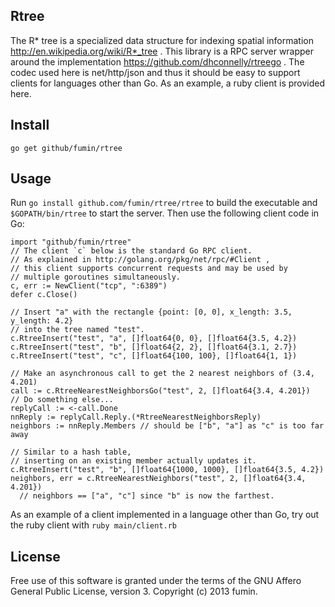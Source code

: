 Rtree
-----
The R* tree is a specialized data structure for indexing spatial information
http://en.wikipedia.org/wiki/R*_tree . This library is a RPC server wrapper
around the implementation https://github.com/dhconnelly/rtreego . The codec
used here is net/http/json and thus it should be easy to support clients for
languages other than Go. As an example, a ruby client is provided here.

## Install
`go get github/fumin/rtree`

## Usage
Run `go install github.com/fumin/rtree/rtree` to build the executable and
`$GOPATH/bin/rtree` to start the server.
Then use the following client code in Go:
```
import "github/fumin/rtree"
// The client `c` below is the standard Go RPC client.
// As explained in http://golang.org/pkg/net/rpc/#Client ,
// this client supports concurrent requests and may be used by
// multiple goroutines simultaneously.
c, err := NewClient("tcp", ":6389")
defer c.Close()

// Insert "a" with the rectangle {point: [0, 0], x_length: 3.5, y_length: 4.2}
// into the tree named "test".
c.RtreeInsert("test", "a", []float64{0, 0}, []float64{3.5, 4.2})
c.RtreeInsert("test", "b", []float64{2, 2}, []float64{3.1, 2.7})
c.RtreeInsert("test", "c", []float64{100, 100}, []float64{1, 1})

// Make an asynchronous call to get the 2 nearest neighbors of (3.4, 4.201)
call := c.RtreeNearestNeighborsGo("test", 2, []float64{3.4, 4.201})
// Do something else...
replyCall := <-call.Done
nnReply := replyCall.Reply.(*RtreeNearestNeighborsReply)
neighbors := nnReply.Members // should be ["b", "a"] as "c" is too far away

// Similar to a hash table,
// inserting on an existing member actually updates it.
c.RtreeInsert("test", "b", []float64{1000, 1000}, []float64{3.5, 4.2})
neighbors, err = c.RtreeNearestNeighbors("test", 2, []float64{3.4, 4.201})
  // neighbors == ["a", "c"] since "b" is now the farthest.
```
As an example of a client implemented in a language other than Go,
try out the ruby client with `ruby main/client.rb`

## License
Free use of this software is granted under the terms of the GNU Affero General Public License, version 3. Copyright (c) 2013 fumin.
